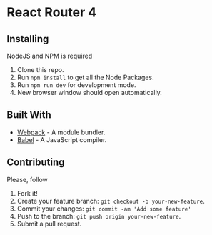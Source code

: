 # React Router 4

## Installing

NodeJS and NPM is required

1. Clone this repo.
2. Run ``npm install`` to get all the Node Packages.
3. Run ``npm run dev`` for development mode.
4. New browser window should open automatically.

## Built With

* [Webpack](https://webpack.js.org/) - A module bundler.
* [Babel](https://babeljs.io/) - A JavaScript compiler.

## Contributing

Please, follow

1. Fork it!
2. Create your feature branch: `git checkout -b your-new-feature`.
3. Commit your changes: `git commit -am 'Add some feature'`
4. Push to the branch: `git push origin your-new-feature`.
5. Submit a pull request.
